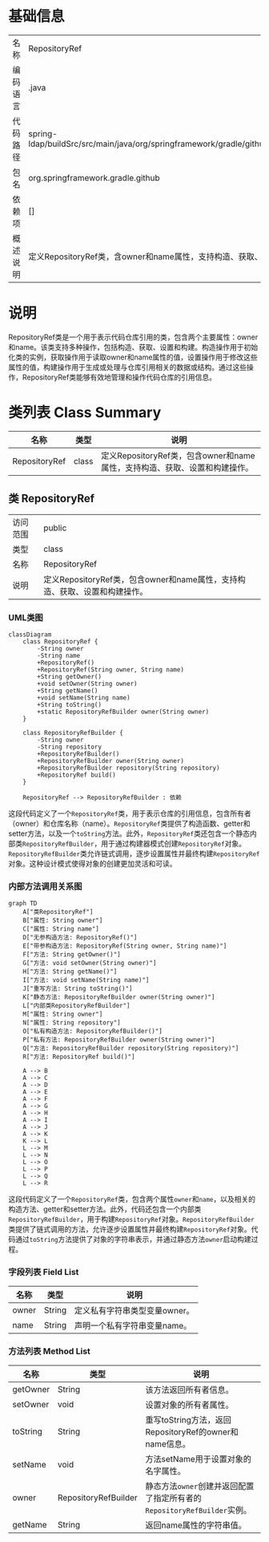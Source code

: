 # 基础信息

|      |      |
|------|------|
| 名称 | RepositoryRef |
| 编码语言 | .java |
| 代码路径 | spring-ldap/buildSrc/src/main/java/org/springframework/gradle/github/RepositoryRef.java |
| 包名 | org.springframework.gradle.github |
| 依赖项 | [] |
| 概述说明 | 定义RepositoryRef类，含owner和name属性，支持构造、获取、设置和构建操作。 |

# 说明

RepositoryRef类是一个用于表示代码仓库引用的类，包含两个主要属性：owner和name。该类支持多种操作，包括构造、获取、设置和构建。构造操作用于初始化类的实例，获取操作用于读取owner和name属性的值，设置操作用于修改这些属性的值，构建操作用于生成或处理与仓库引用相关的数据或结构。通过这些操作，RepositoryRef类能够有效地管理和操作代码仓库的引用信息。

# 类列表 Class Summary

| 名称   | 类型  | 说明 |
|-------|------|-------------|
| RepositoryRef | class | 定义RepositoryRef类，包含owner和name属性，支持构造、获取、设置和构建操作。 |



## 类 RepositoryRef

|      |      |
|------|------|
| 访问范围 | public |
| 类型 | class |
| 名称 | RepositoryRef |
| 说明 | 定义RepositoryRef类，包含owner和name属性，支持构造、获取、设置和构建操作。 |


### UML类图

```mermaid
classDiagram
    class RepositoryRef {
        -String owner
        -String name
        +RepositoryRef()
        +RepositoryRef(String owner, String name)
        +String getOwner()
        +void setOwner(String owner)
        +String getName()
        +void setName(String name)
        +String toString()
        +static RepositoryRefBuilder owner(String owner)
    }

    class RepositoryRefBuilder {
        -String owner
        -String repository
        +RepositoryRefBuilder()
        +RepositoryRefBuilder owner(String owner)
        +RepositoryRefBuilder repository(String repository)
        +RepositoryRef build()
    }

    RepositoryRef --> RepositoryRefBuilder : 依赖
```

这段代码定义了一个`RepositoryRef`类，用于表示仓库的引用信息，包含所有者（owner）和仓库名称（name）。`RepositoryRef`类提供了构造函数、getter和setter方法，以及一个`toString`方法。此外，`RepositoryRef`类还包含一个静态内部类`RepositoryRefBuilder`，用于通过构建器模式创建`RepositoryRef`对象。`RepositoryRefBuilder`类允许链式调用，逐步设置属性并最终构建`RepositoryRef`对象。这种设计模式使得对象的创建更加灵活和可读。


### 内部方法调用关系图

```mermaid
graph TD
    A["类RepositoryRef"]
    B["属性: String owner"]
    C["属性: String name"]
    D["无参构造方法: RepositoryRef()"]
    E["带参构造方法: RepositoryRef(String owner, String name)"]
    F["方法: String getOwner()"]
    G["方法: void setOwner(String owner)"]
    H["方法: String getName()"]
    I["方法: void setName(String name)"]
    J["重写方法: String toString()"]
    K["静态方法: RepositoryRefBuilder owner(String owner)"]
    L["内部类RepositoryRefBuilder"]
    M["属性: String owner"]
    N["属性: String repository"]
    O["私有构造方法: RepositoryRefBuilder()"]
    P["私有方法: RepositoryRefBuilder owner(String owner)"]
    Q["方法: RepositoryRefBuilder repository(String repository)"]
    R["方法: RepositoryRef build()"]

    A --> B
    A --> C
    A --> D
    A --> E
    A --> F
    A --> G
    A --> H
    A --> I
    A --> J
    A --> K
    K --> L
    L --> M
    L --> N
    L --> O
    L --> P
    L --> Q
    L --> R
```

这段代码定义了一个`RepositoryRef`类，包含两个属性`owner`和`name`，以及相关的构造方法、getter和setter方法。此外，代码还包含一个内部类`RepositoryRefBuilder`，用于构建`RepositoryRef`对象。`RepositoryRefBuilder`类提供了链式调用的方法，允许逐步设置属性并最终构建`RepositoryRef`对象。代码通过`toString`方法提供了对象的字符串表示，并通过静态方法`owner`启动构建过程。

### 字段列表 Field List

| 名称  | 类型  | 说明 |
|-------|-------|------|
| owner | String | 定义私有字符串类型变量owner。 |
| name | String | 声明一个私有字符串变量name。 |

### 方法列表 Method List

| 名称  | 类型  | 说明 |
|-------|-------|------|
| getOwner | String | 该方法返回所有者信息。 |
| setOwner | void | 设置对象的所有者属性。 |
| toString | String | 重写toString方法，返回RepositoryRef的owner和name信息。 |
| setName | void | 方法setName用于设置对象的名字属性。 |
| owner | RepositoryRefBuilder | 静态方法`owner`创建并返回配置了指定所有者的`RepositoryRefBuilder`实例。 |
| getName | String | 返回name属性的字符串值。 |




